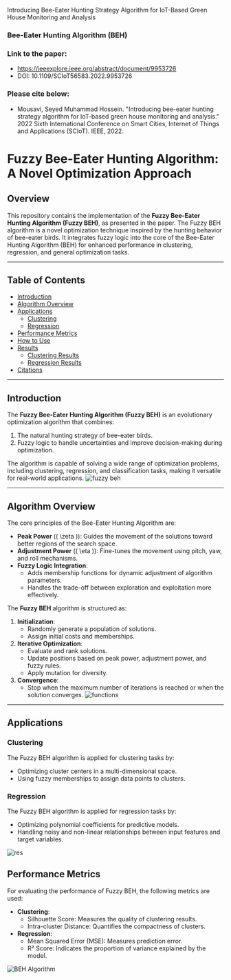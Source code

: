 Introducing Bee-Eater Hunting Strategy Algorithm for IoT-Based Green House Monitoring and Analysis
### Bee-Eater Hunting Algorithm (BEH)
### Link to the paper:
- https://ieeexplore.ieee.org/abstract/document/9953726
- DOI: 10.1109/SCIoT56583.2022.9953726
### Please cite below:
- Mousavi, Seyed Muhammad Hossein. "Introducing bee-eater hunting strategy algorithm for IoT-based green house monitoring and analysis." 2022 Sixth International Conference on Smart Cities, Internet of Things and Applications (SCIoT). IEEE, 2022.

# Fuzzy Bee-Eater Hunting Algorithm: A Novel Optimization Approach

## Overview

This repository contains the implementation of the **Fuzzy Bee-Eater Hunting Algorithm (Fuzzy BEH)**, as presented in the paper. The Fuzzy BEH algorithm is a novel optimization technique inspired by the hunting behavior of bee-eater birds. It integrates fuzzy logic into the core of the Bee-Eater Hunting Algorithm (BEH) for enhanced performance in clustering, regression, and general optimization tasks.

---

## Table of Contents
- [Introduction](#introduction)
- [Algorithm Overview](#algorithm-overview)
- [Applications](#applications)
  - [Clustering](#clustering)
  - [Regression](#regression)
- [Performance Metrics](#performance-metrics)
- [How to Use](#how-to-use)
- [Results](#results)
  - [Clustering Results](#clustering-results)
  - [Regression Results](#regression-results)
- [Citations](#citations)

---

## Introduction

The **Fuzzy Bee-Eater Hunting Algorithm (Fuzzy BEH)** is an evolutionary optimization algorithm that combines:
1. The natural hunting strategy of bee-eater birds.
2. Fuzzy logic to handle uncertainties and improve decision-making during optimization.

The algorithm is capable of solving a wide range of optimization problems, including clustering, regression, and classification tasks, making it versatile for real-world applications.
![fuzzy beh](https://github.com/user-attachments/assets/b739c29f-9f27-4e2c-a4e2-62a42cf35d6a)

---

## Algorithm Overview

The core principles of the Bee-Eater Hunting Algorithm are:
- **Peak Power** (\( \zeta \)): Guides the movement of the solutions toward better regions of the search space.
- **Adjustment Power** (\( \eta \)): Fine-tunes the movement using pitch, yaw, and roll mechanisms.
- **Fuzzy Logic Integration**:
  - Adds membership functions for dynamic adjustment of algorithm parameters.
  - Handles the trade-off between exploration and exploitation more effectively.

The **Fuzzy BEH** algorithm is structured as:
1. **Initialization**:
   - Randomly generate a population of solutions.
   - Assign initial costs and memberships.
2. **Iterative Optimization**:
   - Evaluate and rank solutions.
   - Update positions based on peak power, adjustment power, and fuzzy rules.
   - Apply mutation for diversity.
3. **Convergence**:
   - Stop when the maximum number of iterations is reached or when the solution converges.
![functions](https://github.com/user-attachments/assets/0250caa5-d800-446e-851e-55475cd7631c)

---

## Applications

### Clustering
The Fuzzy BEH algorithm is applied for clustering tasks by:
- Optimizing cluster centers in a multi-dimensional space.
- Using fuzzy memberships to assign data points to clusters.

### Regression
The Fuzzy BEH algorithm is applied for regression tasks by:
- Optimizing polynomial coefficients for predictive models.
- Handling noisy and non-linear relationships between input features and target variables.

![res](https://github.com/user-attachments/assets/3c4c41fb-29f8-4363-b1c0-112d96864d9b)
## Performance Metrics

For evaluating the performance of Fuzzy BEH, the following metrics are used:
- **Clustering**:
  - Silhouette Score: Measures the quality of clustering results.
  - Intra-cluster Distance: Quantifies the compactness of clusters.
- **Regression**:
  - Mean Squared Error (MSE): Measures prediction error.
  - R² Score: Indicates the proportion of variance explained by the model.


![BEH Algorithm](https://user-images.githubusercontent.com/11339420/206549653-f72a869c-a906-4907-84c0-a6d76bbc40d2.jpg)

